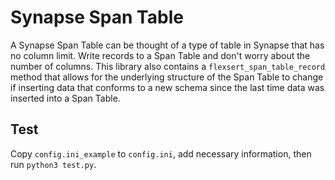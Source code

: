 # Synapse Span Table

A Synapse Span Table can be thought of a type of table in Synapse that has no column limit. Write records to a Span Table and don't worry about the number of columns. This library also contains a `flexsert_span_table_record` method that allows for the underlying structure of the Span Table to change if inserting data that conforms to a new schema since the last time data was inserted into a Span Table.

## Test
Copy `config.ini_example` to `config.ini`, add necessary information, then run `python3 test.py`.

